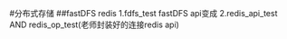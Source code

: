 #分布式存储
##fastDFS redis 
    1.fdfs_test  fastDFS api变成
    2.redis_api_test AND  redis_op_test(老师封装好的连接redis api)










